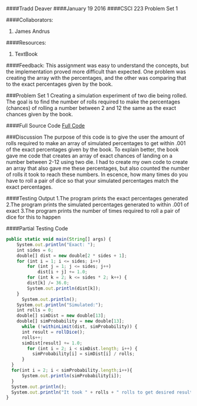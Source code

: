####Tradd Deaver
####January 19 2016
####CSCI 223 Problem Set 1

####Collaborators: 
1. James Andrus

####Resources:
1. TextBook

####Feedback:
This assignment was easy to understand the concepts, but the implementation proved more difficult than expected.  One problem was creating the array with the percentages, and the other was comparing that to the exact percentages given by the book. 

###Problem Set 1
Creating a simulation experiment of two die being rolled.  The goal is to find the number of rolls required to make the percentages (chances) of rolling a number between 2 and 12 the same as the exact chances given by the book. 

####Full Source Code
[Full Code](https://github.com/cdeaver/Problem-Set-1/blob/master/source%20code)

###Discussion
The purpose of this code is to give the user the amount of rolls required to make an array of simulated percentages to get within .001 of the exact percentages given by the book.  To explain better, the book gave me code that creates an array of exact chances of landing on a number between 2-12 using two die.  I had to create my own code to create an array that also gave me these percentages, but also counted the number of rolls it took to reach these numbers.  In escence, how many times do you have to roll a pair of dice so that your simulated percentages match the exact percentages.

####Testing Output
1.The program prints the exact percentages generated
2.The program prints the simulated percentages generated to within .001 of exact
3.The program prints the number of times required to roll a pair of dice for this to happen

####Partial Testing Code
```javascript
public static void main(String[] args) {
    System.out.println("Exact: ");
    int sides = 6;
    double[] dist = new double[2 * sides + 1];
    for (int i = 1; i <= sides; i++)
	    for (int j = 1; j <= sides; j++)
		    dist[i + j] += 1.0;
		for (int k = 2; k <= sides * 2; k++) {
	    dist[k] /= 36.0;
	    System.out.println(dist[k]);
    }
	  System.out.println();
    System.out.println("Simulated:");
    int rolls = 0;
    double[] simDist = new double[13];
    double[] simProbability = new double[13];
	  while (!withinLimit(dist, simProbability)) {
	  int result = rollDice();
	  rolls++;
	  simDist[result] += 1.0;
		for (int i = 2; i < simDist.length; i++) {
		  simProbability[i] = simDist[i] / rolls;
	  }
  }
  for(int i = 2; i < simProbability.length;i++){
	  System.out.println(simProbability[i]);
  }
  System.out.println();
  System.out.println("It took " + rolls + " rolls to get desired result");
}
```
